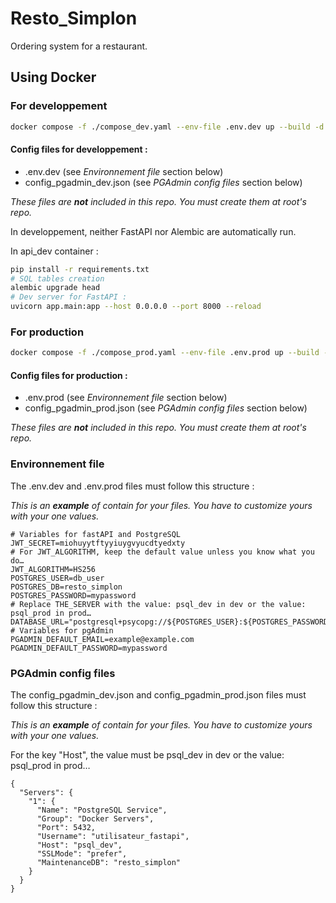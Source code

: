 # Resto_Simplon

Ordering system for a restaurant.

## Using Docker

### For developpement

```bash
docker compose -f ./compose_dev.yaml --env-file .env.dev up --build -d
```

#### Config files for **developpement** :

- .env.dev (see *Environnement file* section below)
- config_pgadmin_dev.json (see *PGAdmin config files* section below)

*These files are **not** included in this repo. You must create them at root's repo.*

In developpement, neither FastAPI nor Alembic are automatically run.

In api_dev container :

```bash
pip install -r requirements.txt
# SQL tables creation
alembic upgrade head
# Dev server for FastAPI :
uvicorn app.main:app --host 0.0.0.0 --port 8000 --reload
```

### For production

```bash
docker compose -f ./compose_prod.yaml --env-file .env.prod up --build -d
```

#### Config files for **production** :

- .env.prod (see *Environnement file* section below)
- config_pgadmin_prod.json (see *PGAdmin config files* section below)

*These files are **not** included in this repo. You must create them at root's repo.*

### Environnement file

The .env.dev and .env.prod files must follow this structure :

*This is an **example** of contain for your files. You have to customize yours with your one values.*

```
# Variables for fastAPI and PostgreSQL
JWT_SECRET=miohuyytftyyiuygvyucdtyedxty
# For JWT_ALGORITHM, keep the default value unless you know what you do…
JWT_ALGORITHM=HS256
POSTGRES_USER=db_user
POSTGRES_DB=resto_simplon
POSTGRES_PASSWORD=mypassword
# Replace THE_SERVER with the value: psql_dev in dev or the value: psql_prod in prod…
DATABASE_URL="postgresql+psycopg://${POSTGRES_USER}:${POSTGRES_PASSWORD}@THE_SERVER:5432/${POSTGRES_DB}"
# Variables for pgAdmin
PGADMIN_DEFAULT_EMAIL=example@example.com
PGADMIN_DEFAULT_PASSWORD=mypassword
```

### PGAdmin config files

The config_pgadmin_dev.json and config_pgadmin_prod.json files must follow this structure :

*This is an **example** of contain for your files. You have to customize yours with your one values.*

For the key "Host", the value must be psql_dev in dev or the value: psql_prod in prod…

```
{
  "Servers": {
    "1": {
      "Name": "PostgreSQL Service",
      "Group": "Docker Servers",
      "Port": 5432,
      "Username": "utilisateur_fastapi",
      "Host": "psql_dev",
      "SSLMode": "prefer",
      "MaintenanceDB": "resto_simplon"
    }
  }
}
```